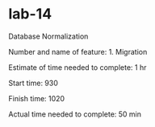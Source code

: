 # lab-14
Database Normalization

Number and name of feature: 1. Migration

Estimate of time needed to complete: 1 hr

Start time: 930

Finish time: 1020

Actual time needed to complete: 50 min

